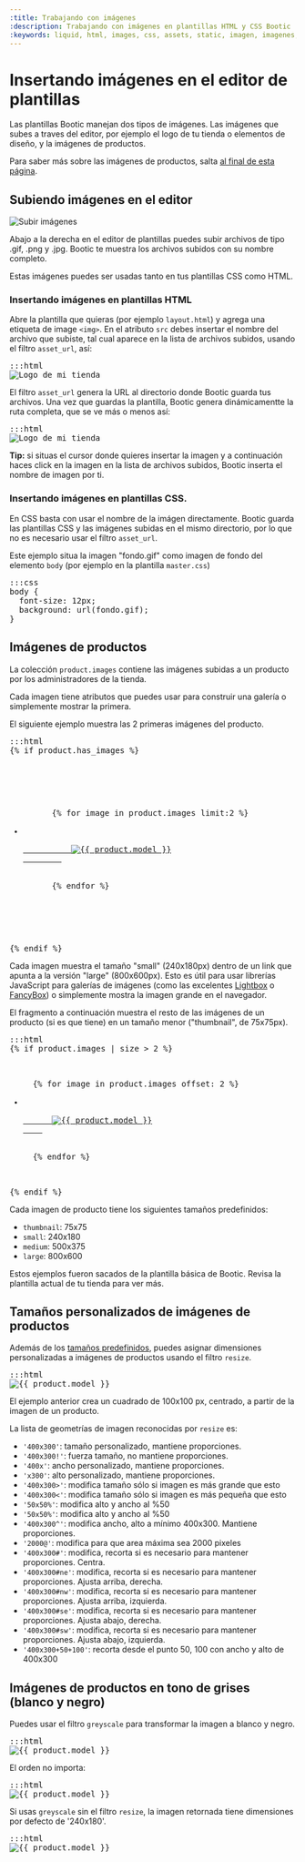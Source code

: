 ```yaml
---
:title: Trabajando con imágenes
:description: Trabajando con imágenes en plantillas HTML y CSS Bootic
:keywords: liquid, html, images, css, assets, static, imagen, imagenes, upload, fotos, asset_url, productos, thumbnail, medium, small, large, personalizado, grey
---
```

# Insertando imágenes en el editor de plantillas

Las plantillas Bootic manejan dos tipos de imágenes. Las imágenes que subes a traves del editor, por ejemplo el logo de tu tienda o elementos de diseño, y la imágenes de productos. 

Para saber más sobre las imágenes de productos, salta <a href="#productos">al final de esta página</a>.

## Subiendo imágenes en el editor

<img src="/img/themes/asset_upload.png" alt="Subir imágenes" class="left" />

Abajo a la derecha en el editor de plantillas puedes subir archivos de tipo .gif, .png y .jpg. Bootic te muestra los archivos subidos con su nombre completo.

Estas imágenes puedes ser usadas tanto en tus plantillas CSS como HTML.

### Insertando imágenes en plantillas HTML

Abre la plantilla que quieras (por ejemplo <code>layout.html</code>) y agrega una etiqueta de image <code>&lt;img&gt;</code>. En el atributo <code>src</code> debes insertar el nombre del archivo que subiste, tal cual aparece en la lista de archivos subidos, usando el filtro <code>asset_url</code>, así:

<pre>:::html
<img src="{{ 'logo.png' | asset_url }}" alt="Logo de mi tienda" />
</pre>

El filtro <code>asset_url</code> genera la URL al directorio donde Bootic guarda tus archivos. Una vez que guardas la plantilla, Bootic genera dinámicamentte la ruta completa, que se ve más o menos así:

<pre>:::html
<img src="http://static.bootic.net/uploads/themes/32/logo.png" alt="Logo de mi tienda" />
</pre>

<div class="tip">
  <strong>Tip:</strong> si situas el cursor donde quieres insertar la imagen y a continuación haces click en la imagen en la lista de archivos subidos, Bootic inserta el nombre de imagen por ti.
</div>

### Insertando imágenes en plantillas CSS.

En CSS basta con usar el nombre de la imágen directamente. Bootic guarda las plantillas CSS y las imágenes subidas en el mismo directorio, por lo que no es necesario usar el filtro <code>asset_url</code>.

Este ejemplo situa la imagen "fondo.gif" como imagen de fondo del elemento <code>body</code> (por ejemplo en la plantilla <code>master.css</code>)

<pre>:::css
body {
  font-size: 12px;
  background: url(fondo.gif);
}
</pre>

<h2 id="productos">Imágenes de productos</h2>

La colección <code>product.images</code> contiene las imágenes subidas a un producto por los administradores de la tienda.

Cada imagen tiene atributos que puedes usar para construir una galería o simplemente mostrar la primera.

El siguiente ejemplo muestra las 2 primeras imágenes del producto.

<pre>:::html
{% if product.has_images %}
  <div id="ficha-right" class="clearfix">
    <!-- big images (2) -->
    <ul id="img-big" class="assets clearfix">
      {% for image in product.images limit:2 %}
      <li class="img-big-{{ forloop.index }}">
        <a href="{{ image.large }}" title="{{product.model}}'s details" rel="lightbox[ficha]">
          <img src="{{ image.small }}" alt="{{ product.model }}" />
        </a>
      </li>
      {% endfor %}
    </ul>
    <!-- /big images -->
  </div>
{% endif %}
</pre>

Cada imagen muestra el tamaño "small" (240x180px) dentro de un link que apunta a la versión "large" (800x600px). Esto es útil para usar librerías JavaScript para galerías de imágenes (como las excelentes <a href="http://www.huddletogether.com/projects/lightbox2/">Lightbox</a> o  <a href="http://fancybox.net/">FancyBox</a>) o simplemente mostra la imagen grande en el navegador.

El fragmento a continuación muestra el resto de las imágenes de un producto (si es que tiene) en un tamaño menor ("thumbnail", de 75x75px).

<pre>:::html
{% if product.images | size > 2 %}
<!-- small images -->
<ul id="img-small" class="assets clearfix">
  {% for image in product.images offset: 2 %}
  <li>
    <a href="{{ image.large }}" title="{{product.model}}'s details" rel="lightbox[ficha]">
      <img src="{{ image.thumbnail }}" alt="{{ product.model }}" />
    </a>
  </li>
  {% endfor %}
</ul>
<!-- /small images -->
{% endif %}
</pre>

Cada imagen de producto tiene los siguientes tamaños predefinidos:

<ul>
  <li><code>thumbnail</code>: 75x75</li>
  <li><code>small</code>: 240x180</li>
  <li><code>medium</code>: 500x375</li>
  <li><code>large</code>: 800x600</li>
</ul>

Estos ejemplos fueron sacados de la plantilla básica de Bootic. Revisa la plantilla actual de tu tienda para ver más.

<h2 id="resize">Tamaños personalizados de imágenes de productos</h2>

Además de los [tamaños predefinidos](/es/themes/product), puedes asignar dimensiones personalizadas a imágenes de productos usando el filtro <code>resize</code>.

<pre>:::html
<img src="{{ image | resize: '100x100#c' }}" alt="{{ product.model }}" />
</pre>

El ejemplo anterior crea un cuadrado de 100x100 px, centrado, a partir de la imagen de un producto.

La lista de geometrías de imagen reconocidas por <code>resize</code> es:

<ul class="tabular">
  <li><span><code>'400x300'</code></span>: tamaño personalizado, mantiene proporciones.</li>
  <li><span><code>'400x300!'</code></span>: fuerza tamaño, no mantiene proporciones.</li>
  <li><span><code>'400x'</code></span>: ancho personalizado, mantiene proporciones.</li>
  <li><span><code>'x300'</code></span>: alto personalizado, mantiene proporciones.</li>
  <li><span><code>'400x300>'</code></span>: modifica tamaño sólo si imagen es más grande que esto</li>
  <li><span><code>'400x300<'</code></span>: modifica tamaño sólo si imagen es más pequeña que esto</li>
  <li><span><code>'50x50%'</code></span>: modifica alto y ancho al %50</li>
  <li><span><code>'50x50%'</code></span>: modifica alto y ancho al %50</li>
  <li><span><code>'400x300^'</code></span>: modifica ancho, alto a mínimo 400x300. Mantiene proporciones.</li>
  <li><span><code>'2000@'</code></span>: modifica para que area máxima sea 2000 pixeles</li>
  <li><span><code>'400x300#'</code></span>: modifica, recorta si es necesario para mantener proporciones. Centra.</li>
  <li><span><code>'400x300#ne'</code></span>: modifica, recorta si es necesario para mantener proporciones. Ajusta arriba, derecha.</li>
  <li><span><code>'400x300#nw'</code></span>: modifica, recorta si es necesario para mantener proporciones. Ajusta arriba, izquierda.</li>
  <li><span><code>'400x300#se'</code></span>: modifica, recorta si es necesario para mantener proporciones. Ajusta abajo, derecha.</li>
  <li><span><code>'400x300#sw'</code></span>: modifica, recorta si es necesario para mantener proporciones. Ajusta abajo, izquierda.</li>
  <li><span><code>'400x300+50+100'</code></span>: recorta desde el punto 50, 100 con ancho y alto de 400x300</li>
</ul>

## Imágenes de productos en tono de grises (blanco y negro)

Puedes usar el filtro <code>greyscale</code> para transformar la imagen a blanco y negro.

<pre>:::html
<img src="{{ image | resize: '100x100#c' | greyscale }}" alt="{{ product.model }}" />
</pre>

El orden no importa:

<pre>:::html
<img src="{{ image | greyscale | resize: '100x100#c' }}" alt="{{ product.model }}" />
</pre>

Si usas <code>greyscale</code> sin el filtro <code>resize</code>, la imagen retornada tiene dimensiones por defecto de '240x180'.

<pre>:::html
<img src="{{ image | greyscale }}" alt="{{ product.model }}" />
</pre>